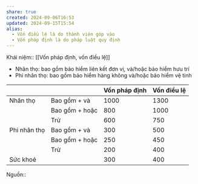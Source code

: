 ```yaml
---
share: true
created: 2024-09-06T16:53
updated: 2024-09-15T15:54
alias:
  - Vốn điều lệ là do thành viên góp vào
  - Vốn pháp định là do pháp luật quy định
---
```

Khái niệm:: [[Vốn pháp định, vốn điều lệ]]
- Nhân thọ: bao gồm bảo hiểm liên kết đơn vị, và/hoặc bảo hiểm hưu trí
- Phi nhân thọ: bao gồm bảo hiểm hàng không và/hoặc bảo hiểm vệ tinh

|              |                | Vốn pháp định | Vốn điều lệ |
| ------------ | -------------- | ------------- | ----------- |
| Nhân thọ     | Bao gồm + và   | 1000          | 1300        |
|              | Bao gồm + hoặc | 800           | 1000        |
|              | Trừ            | 600           | 750         |
| Phi nhân thọ | Bao gồm + và   | 300           | 500         |
|              | Bao gồm + hoặc | 250           | 450         |
|              | Trừ            | 200           | 400         |
| Sức khoẻ     |                | 300           | 400         |
Nguồn:: 
